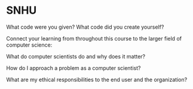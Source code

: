 # SNHU

What code were you given? What code did you create yourself?

Connect your learning from throughout this course to the larger field of computer science:

What do computer scientists do and why does it matter?

How do I approach a problem as a computer scientist?

What are my ethical responsibilities to the end user and the organization?

